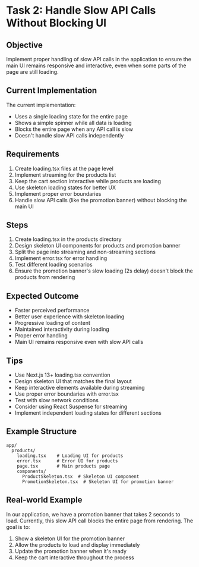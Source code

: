 # Task 2: Handle Slow API Calls Without Blocking UI

## Objective
Implement proper handling of slow API calls in the application to ensure the main UI remains responsive and interactive, even when some parts of the page are still loading.

## Current Implementation
The current implementation:
- Uses a single loading state for the entire page
- Shows a simple spinner while all data is loading
- Blocks the entire page when any API call is slow
- Doesn't handle slow API calls independently

## Requirements
1. Create loading.tsx files at the page level
2. Implement streaming for the products list
3. Keep the cart section interactive while products are loading
4. Use skeleton loading states for better UX
5. Implement proper error boundaries
6. Handle slow API calls (like the promotion banner) without blocking the main UI

## Steps
1. Create loading.tsx in the products directory
2. Design skeleton UI components for products and promotion banner
3. Split the page into streaming and non-streaming sections
4. Implement error.tsx for error handling
5. Test different loading scenarios
6. Ensure the promotion banner's slow loading (2s delay) doesn't block the products from rendering

## Expected Outcome
- Faster perceived performance
- Better user experience with skeleton loading
- Progressive loading of content
- Maintained interactivity during loading
- Proper error handling
- Main UI remains responsive even with slow API calls

## Tips
- Use Next.js 13+ loading.tsx convention
- Design skeleton UI that matches the final layout
- Keep interactive elements available during streaming
- Use proper error boundaries with error.tsx
- Test with slow network conditions
- Consider using React Suspense for streaming
- Implement independent loading states for different sections

## Example Structure
```
app/
  products/
    loading.tsx    # Loading UI for products
    error.tsx      # Error UI for products
    page.tsx       # Main products page
    components/
      ProductSkeleton.tsx  # Skeleton UI component
      PromotionSkeleton.tsx  # Skeleton UI for promotion banner
```

## Real-world Example
In our application, we have a promotion banner that takes 2 seconds to load. Currently, this slow API call blocks the entire page from rendering. The goal is to:
1. Show a skeleton UI for the promotion banner
2. Allow the products to load and display immediately
3. Update the promotion banner when it's ready
4. Keep the cart interactive throughout the process 